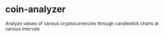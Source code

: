 # coin-analyzer
Analyze values of various cryptocurrencies through candlestick charts at various intervals
